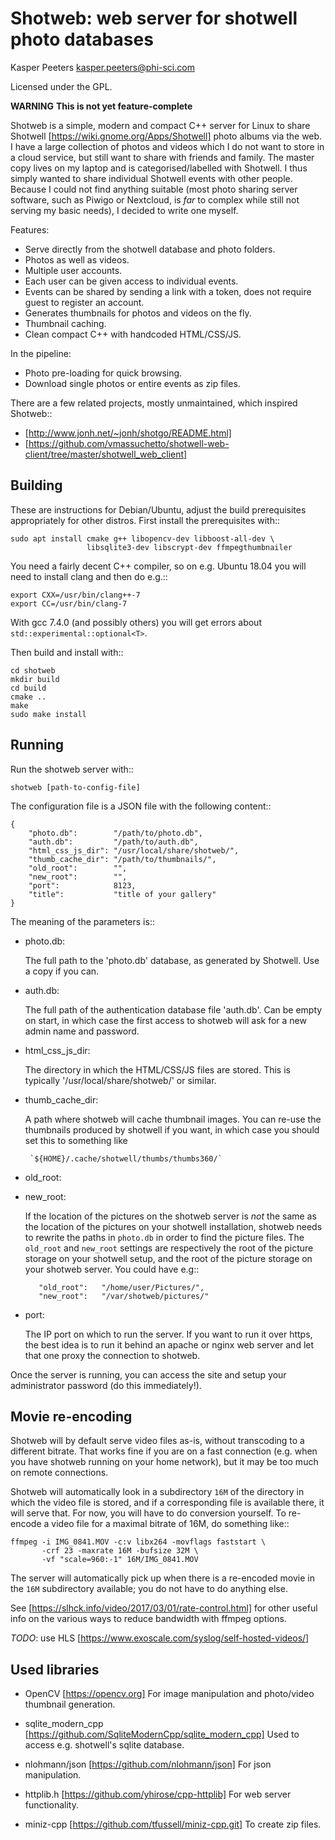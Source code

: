 
Shotweb: web server for shotwell photo databases
================================================

Kasper Peeters <kasper.peeters@phi-sci.com>

Licensed under the GPL.

**WARNING** **This is not yet feature-complete**

Shotweb is a simple, modern and compact C++ server for Linux to share
Shotwell [https://wiki.gnome.org/Apps/Shotwell] photo albums via the
web. I have a large collection of photos and videos which I do not
want to store in a cloud service, but still want to share with friends
and family. The master copy lives on my laptop and is
categorised/labelled with Shotwell. I thus simply wanted to share
individual Shotwell events with other people. Because I could not find
anything suitable (most photo sharing server software, such as Piwigo
or Nextcloud, is *far* to complex while still not serving my basic
needs), I decided to write one myself.

Features:

* Serve directly from the shotwell database and photo folders.
* Photos as well as videos.
* Multiple user accounts.
* Each user can be given access to individual events.
* Events can be shared by sending a link with a token, does not
  require guest to register an account.
* Generates thumbnails for photos and videos on the fly.
* Thumbnail caching.
* Clean compact C++ with handcoded HTML/CSS/JS.

In the pipeline:

* Photo pre-loading for quick browsing.
* Download single photos or entire events as zip files.


There are a few related projects, mostly unmaintained, which inspired
Shotweb::

* [http://www.jonh.net/~jonh/shotgo/README.html]
* [https://github.com/vmassuchetto/shotwell-web-client/tree/master/shotwell_web_client]




Building
--------

These are instructions for Debian/Ubuntu, adjust the build
prerequisites appropriately for other distros. First install the
prerequisites with::

    sudo apt install cmake g++ libopencv-dev libboost-all-dev \
                     libsqlite3-dev libscrypt-dev ffmpegthumbnailer 
    
You need a fairly decent C++ compiler, so on e.g. Ubuntu 18.04 you
will need to install clang and then do e.g.::

    export CXX=/usr/bin/clang++-7
    export CC=/usr/bin/clang-7    
    
With gcc 7.4.0 (and possibly others) you will get errors about
`std::experimental::optional<T>`.

Then build and install with::

    cd shotweb
    mkdir build
    cd build
    cmake ..
    make
    sudo make install



Running
-------

Run the shotweb server with::

    shotweb [path-to-config-file]

The configuration file is a JSON file with the following content::

    {
        "photo.db":        "/path/to/photo.db",
        "auth.db":         "/path/to/auth.db",
        "html_css_js_dir": "/usr/local/share/shotweb/",
        "thumb_cache_dir": "/path/to/thumbnails/",
        "old_root":        "",
        "new_root":        "",
        "port":            8123,
        "title":           "title of your gallery"
    }

The meaning of the parameters is::

  * photo.db:   
        
       The full path to the 'photo.db' database, as generated by
       Shotwell. Use a copy if you can.
       
  * auth.db:
  
       The full path of the authentication database file
       'auth.db'. Can be empty on start, in which case the first
       access to shotweb will ask for a new admin name and password.
       
  * html_css_js_dir:
  
       The directory in which the HTML/CSS/JS files are stored. This
       is typically '/usr/local/share/shotweb/' or similar.

  * thumb_cache_dir:
  
       A path where shotweb will cache thumbnail images. You can
       re-use the thumbnails produced by shotwell if you want, in
       which case you should set this to something like
       
         `${HOME}/.cache/shotwell/thumbs/thumbs360/`

  * old_root:
  * new_root:
  
       If the location of the pictures on the shotweb server is *not*
       the same as the location of the pictures on your shotwell
       installation, shotweb needs to rewrite the paths in `photo.db`
       in order to find the picture files. The `old_root` and
       `new_root` settings are respectively the root of the picture
       storage on your shotwell setup, and the root of the picture
       storage on your shotweb server. You could have e.g::
       
           "old_root":   "/home/user/Pictures/",
           "new_root":   "/var/shotweb/pictures/"
           
  * port:
  
       The IP port on which to run the server. If you want to run it
       over https, the best idea is to run it behind an apache or
       nginx web server and let that one proxy the connection to
       shotweb. 
    
Once the server is running, you can access the site and setup your
administrator password (do this immediately!).

    
    
Movie re-encoding
-----------------

Shotweb will by default serve video files as-is, without transcoding
to a different bitrate. That works fine if you are on a fast
connection (e.g. when you have shotweb running on your home network),
but it may be too much on remote connections. 

Shotweb will automatically look in a subdirectory `16M` of the
directory in which the video file is stored, and if a corresponding
file is available there, it will serve that. For now, you will have to
do conversion yourself.  To re-encode a video file for a maximal
bitrate of 16M, do something like::

    ffmpeg -i IMG_0841.MOV -c:v libx264 -movflags faststart \
           -crf 23 -maxrate 16M -bufsize 32M \
           -vf "scale=960:-1" 16M/IMG_0841.MOV

The server will automatically pick up when there is a re-encoded movie
in the `16M` subdirectory available; you do not have to do anything
else.

See [https://slhck.info/video/2017/03/01/rate-control.html] for other
useful info on the various ways to reduce bandwidth with ffmpeg
options.

*TODO*: use HLS [https://www.exoscale.com/syslog/self-hosted-videos/]


Used libraries 
--------------

* OpenCV [https://opencv.org]
  For image manipulation and photo/video thumbnail generation.

* sqlite_modern_cpp [https://github.com/SqliteModernCpp/sqlite_modern_cpp] 
  Used to access e.g. shotwell's sqlite database.
  
* nlohmann/json [https://github.com/nlohmann/json]
  For json manipulation.

* httplib.h [https://github.com/yhirose/cpp-httplib] 
  For web server functionality.

* miniz-cpp [https://github.com/tfussell/miniz-cpp.git] 
  To create zip files.
